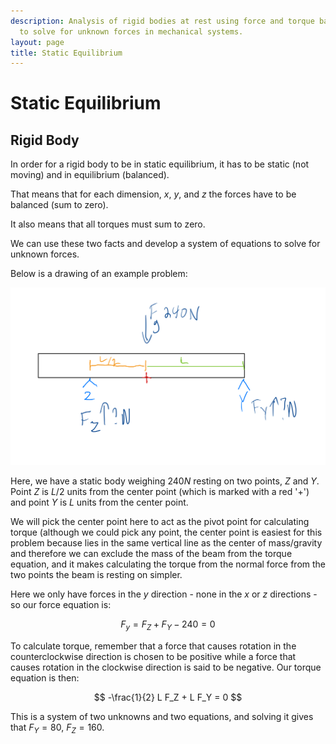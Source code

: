 ```yaml
---
description: Analysis of rigid bodies at rest using force and torque balance equations
  to solve for unknown forces in mechanical systems.
layout: page
title: Static Equilibrium
---
```


# Static Equilibrium

## Rigid Body

In order for a rigid body to be in static equilibrium, it has to be static (not moving) and in equilibrium (balanced).

That means that for each dimension, $x$, $y$, and $z$ the forces have to be balanced (sum to zero).

It also means that all torques must sum to zero.

We can use these two facts and develop a system of equations to solve for unknown forces.

Below is a drawing of an example problem:

![Static Equilibrium Problem](staticeq.png)


Here, we have a static body weighing $240 N$ resting on two points, $Z$ and $Y$. Point $Z$ is $L/2$ units from the center point (which is marked with a red '+') and point $Y$ is $L$ units from the center point.

We will pick the center point here to act as the pivot point for calculating torque (although we could pick any point, the center point is easiest for this problem because lies in the same vertical line as the center of mass/gravity and therefore we can exclude the mass of the beam from the torque equation, and it makes calculating the torque from the normal force from the two points the beam is resting on simpler.

Here we only have forces in the $y$ direction - none in the $x$ or $z$ directions - so our force equation is:


$$ F_y = F_Z + F_Y - 240 = 0 $$

To calculate torque, remember that a force that causes rotation in the counterclockwise direction is chosen to be positive while a force that causes rotation in the clockwise direction is said to be negative. Our torque equation is then:

$$ -\frac{1}{2} L F_Z + L F_Y = 0 $$

This is a system of two unknowns and two equations, and solving it gives that $F_Y = 80,~F_Z = 160$.